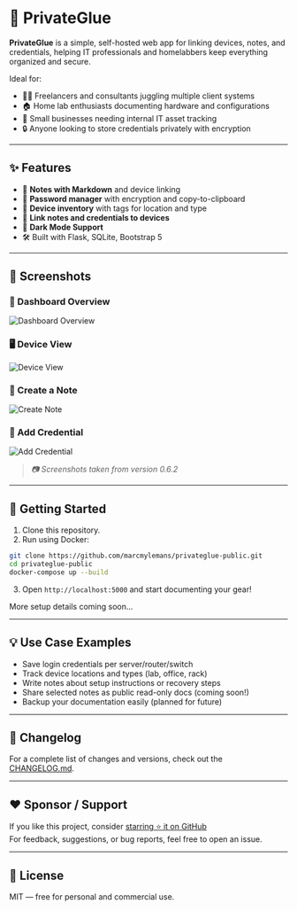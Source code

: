 # 🧩 PrivateGlue

**PrivateGlue** is a simple, self-hosted web app for linking devices, notes, and credentials, helping IT professionals and homelabbers keep everything organized and secure.

Ideal for:
- 🧑‍💻 Freelancers and consultants juggling multiple client systems
- 🏠 Home lab enthusiasts documenting hardware and configurations
- 🏢 Small businesses needing internal IT asset tracking
- 🔒 Anyone looking to store credentials privately with encryption

---

## ✨ Features

- 📒 **Notes with Markdown** and device linking
- 🔐 **Password manager** with encryption and copy-to-clipboard
- 🧩 **Device inventory** with tags for location and type
- 📎 **Link notes and credentials to devices**
- 🌙 **Dark Mode Support**
- 🛠️ Built with Flask, SQLite, Bootstrap 5

---

## 📸 Screenshots

### 🧱 Dashboard Overview
![Dashboard Overview](https://mylemans.online/assets/img/privateglue/dashboard.png)

### 🖥️ Device View
![Device View](https://mylemans.online/assets/img/privateglue/device.png)

### 📝 Create a Note
![Create Note](https://mylemans.online/assets/img/privateglue/note.png)

### 🔑 Add Credential
![Add Credential](https://mylemans.online/assets/img/privateglue/credential.png)

> _📷 Screenshots taken from version 0.6.2_

---

## 🚀 Getting Started

1. Clone this repository.
2. Run using Docker:

```bash
git clone https://github.com/marcmylemans/privateglue-public.git
cd privateglue-public
docker-compose up --build
```

3. Open `http://localhost:5000` and start documenting your gear!

More setup details coming soon...

---

## 💡 Use Case Examples

- Save login credentials per server/router/switch
- Track device locations and types (lab, office, rack)
- Write notes about setup instructions or recovery steps
- Share selected notes as public read-only docs (coming soon!)
- Backup your documentation easily (planned for future)

---

## 📜 Changelog
 
For a complete list of changes and versions, check out the [CHANGELOG.md](./CHANGELOG.md).

---

## ❤️ Sponsor / Support

If you like this project, consider [starring ⭐ it on GitHub](https://github.com/marcmylemans/privateglue-public)  
For feedback, suggestions, or bug reports, feel free to open an issue.

---

## 📜 License

MIT — free for personal and commercial use.
